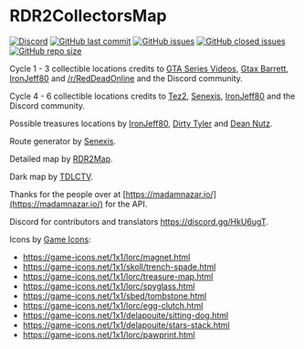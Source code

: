 # RDR2CollectorsMap
[![Discord](https://img.shields.io/discord/631510938016677889?label=discord)](https://discord.gg/HkU6ugT) [![GitHub last commit](https://img.shields.io/github/last-commit/jeanropke/RDR2CollectorsMap)](https://github.com/jeanropke/RDR2CollectorsMap/commits/master) [![GitHub issues](https://img.shields.io/github/issues-raw/jeanropke/RDR2CollectorsMap)](https://github.com/jeanropke/RDR2CollectorsMap/issues) [![GitHub closed issues](https://img.shields.io/github/issues-closed-raw/jeanropke/RDR2CollectorsMap)](https://github.com/jeanropke/RDR2CollectorsMap/issues) [![GitHub repo size](https://img.shields.io/github/repo-size/jeanropke/RDR2CollectorsMap)](https://github.com/jeanropke/RDR2CollectorsMap)

Cycle 1 - 3 collectible locations credits to [GTA Series Videos](https://www.youtube.com/user/GTASeriesVideos), [Gtax Barrett](https://twitter.com/gtaxbarrett), [IronJeff80](https://github.com/IronJeff80) and [/r/RedDeadOnline](https://www.reddit.com/r/RedDeadOnline) and the Discord community.

Cycle 4 - 6 collectible locations credits to [Tez2](https://twitter.com/TezFunz2), [Senexis](https://github.com/Senexis), [IronJeff80](https://github.com/IronJeff80) and the Discord community.

Possible treasures locations by [IronJeff80](https://github.com/IronJeff80), [Dirty Tyler](https://www.youtube.com/channel/UC3LdKFizyou1RfkkmDUUVsg) and [Dean Nutz](https://www.youtube.com/channel/UCBSYrZQsPndOm-zckXNUItw).

Route generator by [Senexis](https://github.com/Senexis).

Detailed map by [RDR2Map](https://rdr2map.com/).

Dark map by [TDLCTV](https://github.com/TDLCTV).

Thanks for the people over at [https://madamnazar.io/](https://madamnazar.io/) for the API.

Discord for contributors and translators https://discord.gg/HkU6ugT.

Icons by [Game Icons](https://game-icons.net/):
* https://game-icons.net/1x1/lorc/magnet.html
* https://game-icons.net/1x1/skoll/trench-spade.html
* https://game-icons.net/1x1/lorc/treasure-map.html
* https://game-icons.net/1x1/lorc/spyglass.html
* https://game-icons.net/1x1/sbed/tombstone.html
* https://game-icons.net/1x1/lorc/egg-clutch.html
* https://game-icons.net/1x1/delapouite/sitting-dog.html
* https://game-icons.net/1x1/delapouite/stars-stack.html
* https://game-icons.net/1x1/lorc/pawprint.html
